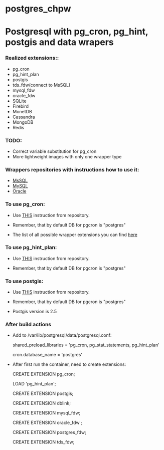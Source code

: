 # postgres_chpw

# Postgresql with pg_cron, pg_hint, postgis and data wrapers

### Realized extensions::

 - pg_cron
 - pg_hint_plan
 - postgis
 - tds_fdw(connect to MsSQL)
 - mysql_fdw
 - oracle_fdw
 - SQLite
 - Firebird
 - MonetDB
 - Cassandra
 - MongoDB
 - Redis

### TODO:

 - Correct variable substitution for pg_cron
 - More lightweight images with only one wrapper type

### Wrappers repositories with instructions how to use it:

 - [MsSQL](https://github.com/tds-fdw/tds_fdw)
 - [MySQL](https://github.com/EnterpriseDB/mysql_fdw)
 - [Oracle](https://github.com/laurenz/oracle_fdw)

### To use pg_cron:

 - Use [THIS](https://github.com/citusdata/pg_cron) instruction from repository.

 - Remember, that by default DB for pgcron is "postgres"

 - The list of all possible wrapper extensions you can find [here](https://wiki.postgresql.org/wiki/Foreign_data_wrappers)

### To use pg_hint_plan:

 - Use [THIS](https://pghintplan.osdn.jp/pg_hint_plan.html) instruction from repository.

 - Remember, that by default DB for pgcron is "postgres"

### To use postgis:

 - Use [THIS](https://trac.osgeo.org/postgis/wiki/UsersWikiPostGIS24UbuntuPGSQL10Apt) instruction from repository.

 - Remember, that by default DB for pgcron is "postgres"

 - Postgis version is 2.5


### After build actions

 - Add to /var/lib/postgresql/data/postgresql.conf:
	<p>shared_preload_libraries = 'pg_cron, pg_stat_statements, pg_hint_plan'</p>
	<p>cron.database_name = 'postgres'</p>

 - After first run the container, need to create extensions:
	<p>CREATE EXTENSION pg_cron;</p>
	<p>LOAD 'pg_hint_plan';</p>
	<p>CREATE EXTENSION postgis;</p>
	<p>CREATE EXTENSION dblink;</p>
	<p>CREATE EXTENSION mysql_fdw;</p>
	<p>CREATE EXTENSION oracle_fdw ;</p>
	<p>CREATE EXTENSION postgres_fdw;</p>
	<p>CREATE EXTENSION tds_fdw;</p>
